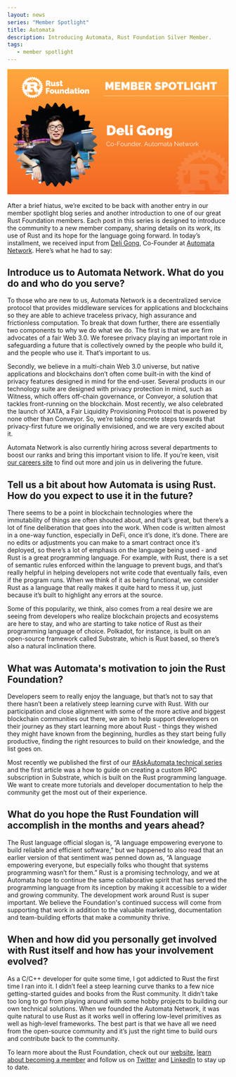```yaml
---
layout: news
series: "Member Spotlight"
title: Automata
description: Introducing Automata, Rust Foundation Silver Member.
tags:
   - member spotlight
---
```


![Deli Gong](/img/news/2021-12-13-member-spotlight-automata/member_spotlight_deli_gong.png)

After a brief hiatus, we’re excited to be back with another entry in our member spotlight blog series and another introduction to one of our great Rust Foundation members. Each post in this series is designed to introduce the community to a new member company, sharing details on its work, its use of Rust and its hope for the language going forward. In today’s installment, we received input from [Deli Gong](https://www.linkedin.com/in/gongdeli/), Co-Founder at [Automata Network](https://ata.network/). Here’s what he had to say:

## Introduce us to Automata Network. What do you do and who do you serve?

To those who are new to us, Automata Network is a decentralized service protocol that provides middleware services for applications and blockchains so they are able to achieve traceless privacy, high assurance and frictionless computation. To break that down further, there are essentially two components to why we do what we do. The first is that we are firm advocates of a fair Web 3.0. We foresee privacy playing an important role in safeguarding a future that is collectively owned by the people who build it, and the people who use it. That’s important to us.

Secondly, we believe in a multi-chain Web 3.0 universe, but native applications and blockchains don’t often come built-in with the kind of privacy features designed in mind for the end-user. Several products in our technology suite are designed with privacy protection in mind, such as Witness, which offers off-chain governance, or Conveyor, a solution that tackles front-running on the blockchain. Most recently, we also celebrated the launch of XATA, a Fair Liquidity Provisioning Protocol that is powered by none other than Conveyor. So, we’re taking concrete steps towards that privacy-first future we originally envisioned, and we are very excited about it. 

Automata Network is also currently hiring across several departments to boost our ranks and bring this important vision to life. If you’re keen, visit [our careers site](https://ata.network/careers) to find out more and join us in delivering the future.
 
## Tell us a bit about how Automata is using Rust. How do you expect to use it in the future?

There seems to be a point in blockchain technologies where the immutability of things are often shouted about, and that’s great, but there’s a lot of fine deliberation that goes into the work. When code is written almost in a one-way function, especially in DeFi, once it’s done, it’s done. There are no edits or adjustments you can make to a smart contract once it’s deployed, so there’s a lot of emphasis on the language being used - and Rust is a great programming language. For example, with Rust, there is a set of semantic rules enforced within the language to prevent bugs, and that’s really helpful in helping developers not write code that eventually fails, even if the program runs. When we think of it as being functional, we consider Rust as a language that really makes it quite hard to mess it up, just because it’s built to highlight any errors at the source.

Some of this popularity, we think, also comes from a real desire we are seeing from developers who realize blockchain projects and ecosystems are here to stay, and who are starting to take notice of Rust as their programming language of choice. Polkadot, for instance, is built on an open-source framework called Substrate, which is Rust based, so there’s also a natural inclination there. 

## What was Automata's motivation to join the Rust Foundation?

Developers seem to really enjoy the language, but that’s not to say that there hasn’t been a relatively steep learning curve with Rust. With our participation and close alignment with some of the more active and biggest blockchain communities out there, we aim to help support developers on their journey as they start learning more about Rust - things they wished they might have known from the beginning, hurdles as they start being fully productive, finding the right resources to build on their knowledge, and the list goes on.

Most recently we published the first of our [#AskAutomata technical series](https://medium.com/atanetwork/ask-automata-create-custom-rpc-subscription-in-substrate-c8c90bfd2616) and the first article was a how to guide on creating a custom RPC subscription in Substrate, which is built on the Rust programming language. We want to create more tutorials and developer documentation to help the community get the most out of their experience. 

## What do you hope the Rust Foundation will accomplish in the months and years ahead?

The Rust language official slogan is, “A language empowering everyone to build reliable and efficient software,” but we happened to also read that an earlier version of that sentiment was penned down as, “A language empowering everyone, but especially folks who thought that systems programming wasn’t for them.” Rust is a promising technology, and we at Automata hope to continue the same collaborative spirit that has served the programming language from its inception by making it accessible to a wider and growing community. The development work around Rust is super important. We believe the Foundation's continued success will come from supporting that work in addition to the valuable marketing, documentation and team-building efforts that make a community thrive.

## When and how did you personally get involved with Rust itself and how has your involvement evolved?

As a C/C++ developer for quite some time, I got addicted to Rust the first time I ran into it. I didn’t feel a steep learning curve thanks to a few nice getting-started guides and books from the Rust community. It didn’t take too long to go from playing around with some hobby projects to building our own technical solutions. When we founded the Automata Network, it was quite natural to use Rust as it works well in offering low-level primitives as well as high-level frameworks. The best part is that we have all we need from the open-source community and it’s just the right time to build ours and contribute back to the community. 

To learn more about the Rust Foundation, check out our [website](https://foundation.rust-lang.org/), [learn about becoming a member](https://foundation.rust-lang.org/info/become-a-member/) and follow us on [Twitter](https://twitter.com/rust_foundation) and [LinkedIn](https://www.linkedin.com/company/rust-foundation/) to stay up to date.
